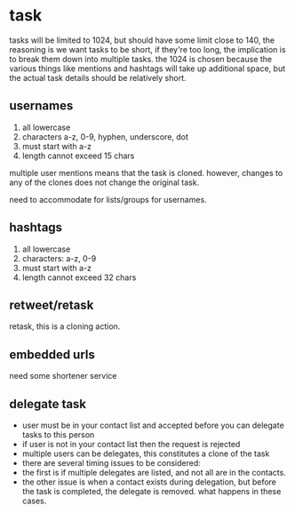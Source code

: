 # task

tasks will be limited to 1024, but should have some limit close to 140,
the reasoning is we want tasks to be short, if they're too long, the implication
is to break them down into multiple tasks.  the 1024 is chosen because the
various things like mentions and hashtags will take up additional space, but
the actual task details should be relatively short.

## usernames

1.  all lowercase
1.  characters a-z, 0-9, hyphen, underscore, dot
1.  must start with a-z
1.  length cannot exceed 15 chars

multiple user mentions means that the task is cloned.  however, changes to any
of the clones does not change the original task.

need to accommodate for lists/groups for usernames.

## hashtags

1.  all lowercase
1.  characters: a-z, 0-9
1.  must start with a-z
1.  length cannot exceed 32 chars

## retweet/retask

retask, this is a cloning action.

## embedded urls

need some shortener service

## delegate task

* user must be in your contact list and accepted before you can delegate tasks
to this person
* if user is not in your contact list then the request is rejected
* multiple users can be delegates, this constitutes a clone of the task
* there are several timing issues to be considered:
* the first is if multiple delegates are listed, and not all are in the contacts.
* the other issue is when a contact exists during delegation, but before the task is completed, the delegate is removed.  what happens in these cases.
